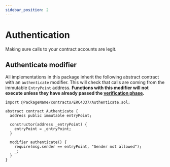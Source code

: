 ```yaml
---
sidebar_position: 2
---
```


# Authentication

Making sure calls to your contract accounts are legit.

## Authenticate modifier

All implementations in this package inherit the following abstract contract with an `authenticate` modifier. This will check that calls are coming from the immutable `EntryPoint` address. **Functions with this modifier will not execute unless they have already passed the [verification phase](../../introduction/erc-4337-overview.md#entrypoint).**

```solidity
import @PackageName/contracts/ERC4337/Authenticate.sol;
```

```solidity
abstract contract Authenticate {
  address public immutable entryPoint;

  constructor(address _entryPoint) {
    entryPoint = _entryPoint;
  }

  modifier authenticate() {
    require(msg.sender == entryPoint, "Sender not allowed");
    _;
  }
}
```
